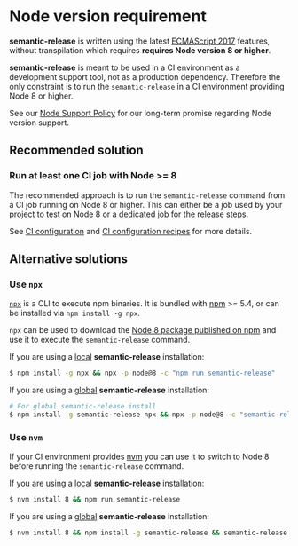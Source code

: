 # Node version requirement

**semantic-release** is written using the latest [ECMAScript 2017](https://www.ecma-international.org/publications/standards/Ecma-262.htm) features, without transpilation which requires **requires Node version 8 or higher**.

**semantic-release** is meant to be used in a CI environment as a development support tool, not as a production dependency. Therefore the only constraint is to run the `semantic-release` in a CI environment providing Node 8 or higher.

See our [Node Support Policy](node-support-policy.md) for our long-term promise regarding Node version support.

## Recommended solution

### Run at least one CI job with Node >= 8

The recommended approach is to run the `semantic-release` command from a CI job running on Node 8 or higher. This can either be a job used by your project to test on Node 8 or a dedicated job for the release steps.

See [CI configuration](../usage/ci-configuration.md) and [CI configuration recipes](../recipes/README.md#ci-configurations) for more details.

## Alternative solutions

### Use `npx`

[`npx`](https://github.com/zkat/npx) is a CLI to execute npm binaries. It is bundled with [npm](https://www.npmjs.com/package/npm) >= 5.4, or can be installed via `npm install -g npx`.

`npx` can be used to download the [Node 8 package published on npm](https://www.npmjs.com/package/node) and use it to execute the `semantic-release` command.

If you are using a [local](../usage/installation.md#local-installation) **semantic-release** installation:

```bash
$ npm install -g npx && npx -p node@8 -c "npm run semantic-release"
```

If you are using a [global](../usage/installation.md#global-installation) **semantic-release** installation:

```bash
# For global semantic-release install
$ npm install -g semantic-release npx && npx -p node@8 -c "semantic-release"
```

### Use `nvm`

If your CI environment provides [nvm](https://github.com/creationix/nvm) you can use it to switch to Node 8 before running the `semantic-release` command.

If you are using a [local](../usage/installation.md#local-installation) **semantic-release** installation:

```bash
$ nvm install 8 && npm run semantic-release
```

If you are using a [global](../usage/installation.md#global-installation) **semantic-release** installation:

```bash
$ nvm install 8 && npm install -g semantic-release && semantic-release
```
